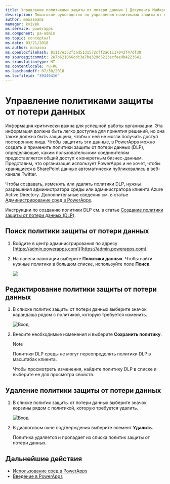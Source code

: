 ```yaml
---
title: Управление политиками защиты от потери данных | Документы Майкрософт
description: Пошаговое руководство по управлению политиками защиты от потери данных для PowerApps.
author: manasmams
manager: kvivek
ms.service: powerapps
ms.component: pa-admin
ms.topic: conceptual
ms.date: 03/21/2018
ms.author: manasma
ms.openlocfilehash: 81117e352f3ad5131572cff2a61117042f47df38
ms.sourcegitcommit: 2e7b621066cdc3e7be329d5213ecfee0b4223641
ms.translationtype: HT
ms.contentlocale: ru-RU
ms.lasthandoff: 07/30/2018
ms.locfileid: "39349416"
---
```

# <a name="manage-data-loss-prevention-dlp-policies"></a>Управление политиками защиты от потери данных
Информация критически важна для успешной работы организации. Эта информация должна быть легко доступна для принятия решений, но она также должна быть защищена, чтобы к ней не могли получить доступ посторонние лица. Чтобы защитить эти данные, в PowerApps можно создать и применить политики защиты от потери данных (DLP), определяющие, каким пользовательским соединителям предоставляется общий доступ к конкретным бизнес-данным. Представим, что организация использует PowerApps и не хочет, чтобы хранящиеся в SharePoint данные автоматически публиковались в веб-канале Twitter.

Чтобы создавать, изменять или удалять политики DLP, нужны разрешения администратора среды или администратора клиента Azure Active Directory. Дополнительные сведения см. в статье [Администрирование сред в PowerApps](environments-administration.md).

Инструкции по созданию политики DLP см. в статье [Создание политики защиты от потери данных (DLP)](create-dlp-policy.md).

## <a name="find-a-dlp-policy"></a>Поиск политики защиты от потери данных
1. Войдите в центр администрирования по адресу [https://admin.powerapps.com]([https://admin.powerapps.com).
2. На панели навигации выберите **Политики данных**. Чтобы найти нужные политики в большом списке, используйте поле **Поиск**.

    ![](./media/prevent-data-loss/data-policies.png)

## <a name="edit-a-dlp-policy"></a>Редактирование политики защиты от потери данных
1. В списке политик защиты от потери данных выберите значок карандаша рядом с политикой, которую требуется изменить.

    ![Вход](./media/prevent-data-loss/3.png)
2. Внесите необходимые изменения и выберите **Сохранить политику**.

    > [!NOTE]
    > Политики DLP среды не могут переопределять политики DLP в масштабах клиента.
    >
    >

    Чтобы просмотреть изменения, найдите политику DLP в списке и выберите ее для просмотра свойств.

## <a name="delete-a-dlp-policy"></a>Удаление политики защиты от потери данных
1. В списке политик защиты от потери данных выберите значок корзины рядом с политикой, которую требуется удалить.

    ![Вход](./media/prevent-data-loss/3-delete.png)
4. В диалоговом окне подтверждения выберите элемент **Удалить**.

    Политика удаляется и пропадает из списка политик защиты от потери данных.

## <a name="next-steps"></a>Дальнейшие действия
* [Использование сред в PowerApps](environments-administration.md)
* [Введение в PowerApps](../maker/canvas-apps/getting-started.md)
